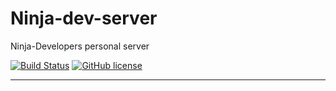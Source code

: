 # Ninja-dev-server
 Ninja-Developers personal server 
 
[![Build Status](https://travis-ci.org/Ninja-Developers/Ninja-dev-server.svg?branch=master)](https://travis-ci.org/Ninja-Developers/Ninja-dev-server)
[![GitHub license](https://img.shields.io/github/license/Ninja-Developers/Ninja-dev-server?style=plastic)](https://github.com/Ninja-Developers/Ninja-dev-server/blob/master/LICENSE)

---
